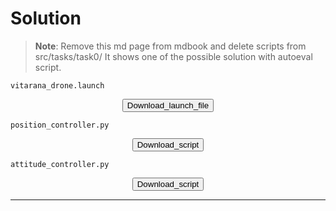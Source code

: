 # Solution

> **Note**: Remove this md page from mdbook and delete scripts from src/tasks/task0/ It shows one of the possible solution with autoeval script.

`vitarana_drone.launch` <center><a href="tasks/task_vd/solution/vitarana_drone.launch" download><button>Download_launch_file</button></a></center>

`position_controller.py` <center><a href="tasks/task_vd/solution/position_controller.py" download><button>Download_script</button></a></center>

`attitude_controller.py` <center><a href="tasks/task_vd/solution/attitude_controller.py" download><button>Download_script</button></a></center>

<hr>
